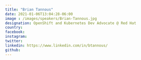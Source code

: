 ```yaml
---
title: "Brian Tannous"
date: 2021-01-06T13:04:28-06:00
image : /images/speakers/Brian-Tannous.jpg
designation: OpenShift and Kubernetes Dev Advocate @ Red Hat
country: 
facebook: 
instagram: 
twitter: 
linkedin: https://www.linkedin.com/in/btannous/
github: 
---
```



